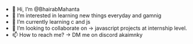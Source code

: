 - 👋 Hi, I’m @BhairabMahanta
- 👀 I’m interested in learning new things everyday and gamnig    
- 🌱 I’m currently learning c and js
- 💞️ I’m looking to collaborate on -> javascript projects at internship level.
- 📫 How to reach me? -> DM me on discord akaimnky

<!---
BhairabMahanta/BhairabMahanta is a ✨ special ✨ repository because its `README.md` (this file) appears on your GitHub profile.
You can click the Preview link to take a look at your changes.
--->
